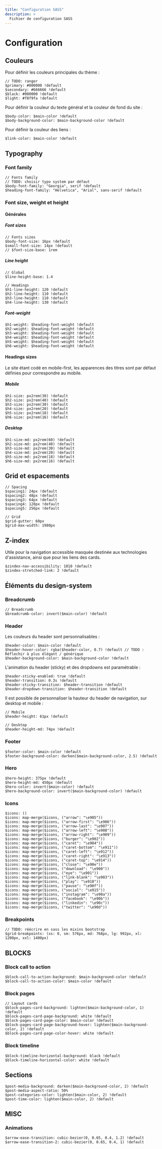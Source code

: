 ```yaml
---
title: "Configuration SASS"
description: >
  Fichier de configuration SASS
---
```


# Configuration

## Couleurs

Pour définir les couleurs principales du thème :
```(sass)
// TODO: ranger
$primary: #000000 !default
$secondary: #666666 !default
$black: #000000 !default
$light: #f8f9fa !default
```
Pour définir la couleur du texte général et la couleur de fond du site :
```(sass)
$body-color: $main-color !default
$body-background-color: $main-background-color !default
```

Pour définir la couleur des liens :
```(sass)
$link-color: $main-color !default
```

## Typography

### Font family

```(sass)
// Fonts family
// TODO: choisir typo system par défaut
$body-font-family: "Georgia", serif !default
$heading-font-family: "Helvetica", "Arial", sans-serif !default
```

### Font size, weight et height

#### Générales

##### Font sizes
```(sass)
// Fonts sizes
$body-font-size: 16px !default
$small-font-size: 14px !default
// $font-size-base: 1rem
```

##### Line height

```(sass)
// Global
$line-height-base: 1.4

// Headings
$h1-line-height: 120 !default
$h2-line-height: 110 !default
$h3-line-height: 110 !default
$h4-line-height: 130 !default
```

##### Font-weight

```(sass)
$h1-weight: $heading-font-weight !default
$h2-weight: $heading-font-weight !default
$h3-weight: $heading-font-weight !default
$h4-weight: $heading-font-weight !default
$h5-weight: $heading-font-weight !default
$h6-weight: $heading-font-weight !default
```

#### Headings sizes

Le site étant codé en mobile-first, les apparences des titres sont par défaut définies pour correspondre au mobile.

##### Mobile

```(sass)
$h1-size: px2rem(30) !default
$h2-size: px2rem(40) !default
$h3-size: px2rem(30) !default
$h4-size: px2rem(20) !default
$h5-size: px2rem(18) !default
$h6-size: px2rem(16) !default
```

##### Desktop

```(sass)
$h1-size-md: px2rem(60) !default
$h2-size-md: px2rem(40) !default
$h3-size-md: px2rem(30) !default
$h4-size-md: px2rem(20) !default
$h5-size-md: px2rem(18) !default
$h6-size-md: px2rem(16) !default
```

## Grid et espacements

```(sass)
// Spacing
$spacing1: 24px !default
$spacing2: 48px !default
$spacing3: 64px !default
$spacing4: 128px !default
$spacing5: 256px !default

// Grid
$grid-gutter: 60px
$grid-max-width: 1980px
```

## Z-index

Utile pour la navigation accessible masquée destinée aux technologies d'assistance, ainsi que pour les liens des cards.

```(sass)
$zindex-nav-accessibility: 1010 !default
$zindex-stretched-link: 2 !default
```

## Éléments du design-system

### Breadcrumb

```(sass)
// Breadcrumb
$breadcrumb-color: invert($main-color) !default
```

### Header

Les couleurs du header sont personnalisables :
```(sass)
$header-color: $main-color !default
$header-hover-color: rgba($header-color, 0.7) !default // TODO : Réflechir à plus élégant / générique
$header-background-color: $main-background-color !default
```

L'animation du header (sticky) et des dropdowns est paramétrable :

```(sass)
$header-sticky-enabled: true !default
$header-transition: 0.3s !default
$header-sticky-transition: $header-transition !default
$header-dropdown-transition: $header-transition !default
```

Il est possible de personnaliser la hauteur du header de navigation, sur desktop et mobile :

```(sass)
// Mobile
$header-height: 61px !default

// Desktop
$header-height-md: 74px !default
```

### Footer

```(sass)
$footer-color: $main-color !default
$footer-background-color: darken($main-background-color, 2.5) !default
```

### Hero

```(sass)
$hero-height: 375px !default
$hero-height-md: 450px !default
$hero-color: invert($main-color) !default
$hero-background-color: invert($main-background-color) !default
```

### Icons

```(sass)
$icons: ()
$icons: map-merge($icons, ("arrow": "\e905"))
$icons: map-merge($icons, ("arrow-first": "\e906"))
$icons: map-merge($icons, ("arrow-last": "\e907"))
$icons: map-merge($icons, ("arrow-left": "\e908"))
$icons: map-merge($icons, ("arrow-right": "\e909"))
$icons: map-merge($icons, ("burger": "\e902"))
$icons: map-merge($icons, ("caret": "\e904"))
$icons: map-merge($icons, ("caret-bottom": "\e911"))
$icons: map-merge($icons, ("caret-left": "\e912"))
$icons: map-merge($icons, ("caret-right": "\e913"))
$icons: map-merge($icons, ("caret-top": "\e914"))
$icons: map-merge($icons, ("close": "\e90e"))
$icons: map-merge($icons, ("download": "\e900"))
$icons: map-merge($icons, ("eye": "\e901"))
$icons: map-merge($icons, ("link-blank": "\e903"))
$icons: map-merge($icons, ("play": "\e910"))
$icons: map-merge($icons, ("pause": "\e90f"))
$icons: map-merge($icons, ("social": "\e915"))
$icons: map-merge($icons, ("instagram": "\e90a"))
$icons: map-merge($icons, ("facebook": "\e90b"))
$icons: map-merge($icons, ("linkedin": "\e90c"))
$icons: map-merge($icons, ("twitter": "\e90d"))
```

### Breakpoints

```(sass)
// TODO: réécrire en sass les mixins bootstrap
$grid-breakpoints: (xs: 0, sm: 576px, md: 768px, lg: 992px, xl: 1200px, xxl: 1400px)
```

## BLOCKS

### Block call to action
```(sass)
$block-call-to-action-background: $main-background-color !default
$block-call-to-action-color: $main-color !default
```

### Block pages

```(sass)
// Layout cards
$block-pages-card-background: lighten($main-background-color, 1) !default
$block-pages-card-page-background: white !default
$block-pages-card-page-color: $main-color !default
$block-pages-card-page-background-hover: lighten($main-background-color, 2) !default
$block-pages-card-page-color-hover: white !default
```

### Block timeline
```(sass)
$block-timeline-horizontal-background: black !default
$block-timeline-horizontal-color: white !default
```

## Sections
```(sass)
$post-media-background: darken($main-background-color, 2) !default
$post-media-aspect-ratio: 50%
$post-categories-color: lighten($main-color, 2) !default
$post-time-color: lighten($main-color, 2) !default
```

## MISC

### Animations
```(sass)
$arrow-ease-transition: cubic-bezier(0, 0.65, 0.4, 1.2) !default
$arrow-ease-transition-2: cubic-bezier(0, 0.65, 0.4, 1) !default
```